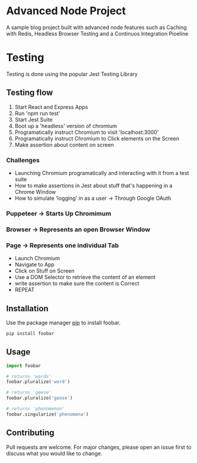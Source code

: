 # Advanced Node Project
A sample blog project built with advanced node features such as Caching with Redis, Headless Browser Testing and a Continuos Integration Pioeline

# Testing
Testing is done using the popular Jest Testing Library

## Testing flow
1. Start React and Express Apps
2. Run 'npm run test'
3. Start Jest Suite
4. Boot up a 'headless' version of chromium
5. Programatically instruct Chromium to visit 'localhost:3000'
6. Programatically instruct Chromium to Click elements on the Screen
7. Make assertion about content on screen

### Challenges
- Launching Chromium programatically and interacting with it from a test suite
- How to make assertions in Jest about stuff that's happening in a Chrome Window
- How to simulate 'logging' in as a user -> Through Google OAuth

### Puppeteer -> Starts Up Chromimum
### Browser -> Represents an open Browser Window
### Page -> Represents one individual Tab

- Launch Chromium
- Navigate to App
- Click on Stuff on Screen
- Use a DOM Selector to retrieve the content of an element
- write assertion to make sure the content is Correct
- REPEAT


## Installation

Use the package manager [pip](https://pip.pypa.io/en/stable/) to install foobar.

```bash
pip install foobar
```

## Usage

```python
import foobar

# returns 'words'
foobar.pluralize('word')

# returns 'geese'
foobar.pluralize('goose')

# returns 'phenomenon'
foobar.singularize('phenomena')
```

## Contributing
Pull requests are welcome. For major changes, please open an issue first to discuss what you would like to change.

